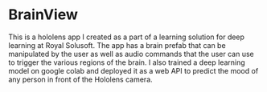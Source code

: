 # BrainView
This is a hololens app I created as a part of a learning solution for deep learning at Royal Solusoft. The app has a brain prefab that can be manipulated by the user as well as audio commands that the user can use to trigger the various regions of the brain. I also trained a deep learning model on google colab and deployed it as a web API to predict the mood of  any person in front of the Hololens camera.
